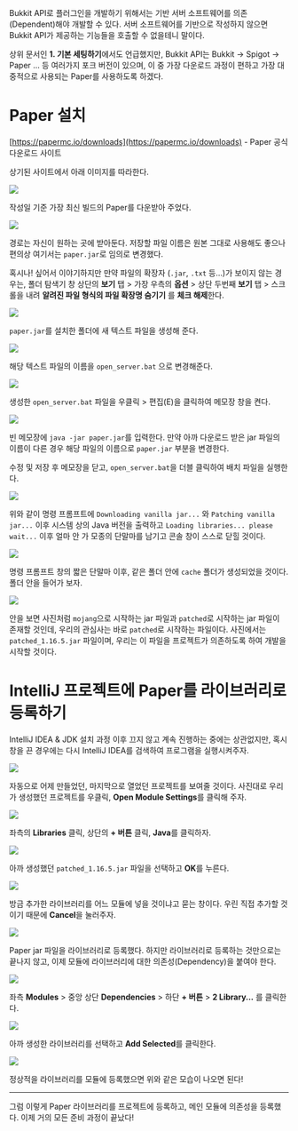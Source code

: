 Bukkit API로 플러그인을 개발하기 위해서는 기반 서버 소프트웨어를 의존(Dependent)해야 개발할 수 있다. 서버 소프트웨어를 기반으로 작성하지 않으면 Bukkit API가 제공하는 기능들을 호출할 수 없을테니 말이다.

상위 문서인 **1. 기본 세팅하기**에서도 언급했지만, Bukkit API는 Bukkit -> Spigot -> Paper ... 등 여러가지 포크 버전이 있으며, 이 중 가장 다운로드 과정이 편하고 가장 대중적으로 사용되는 Paper를 사용하도록 하겠다.

# Paper 설치

[https://papermc.io/downloads](https://papermc.io/downloads) - Paper 공식 다운로드 사이트

상기된 사이트에서 아래 이미지를 따라한다.

![](https://raw.githubusercontent.com/MBAPD/mbpd/main/%E2%85%A0.%20%EB%A7%A8%20%EB%95%85%EC%97%90%20%ED%97%A4%EB%94%A9%ED%95%98%EA%B8%B0/1.%20%EA%B8%B0%EB%B3%B8%20%EC%84%B8%ED%8C%85%ED%95%98%EA%B8%B0/2%20-%20Paper%20%EC%84%A4%EC%B9%98%ED%95%98%EA%B8%B0/1.png)

작성일 기준 가장 최신 빌드의 Paper를 다운받아 주었다.

![](https://raw.githubusercontent.com/MBAPD/mbpd/main/%E2%85%A0.%20%EB%A7%A8%20%EB%95%85%EC%97%90%20%ED%97%A4%EB%94%A9%ED%95%98%EA%B8%B0/1.%20%EA%B8%B0%EB%B3%B8%20%EC%84%B8%ED%8C%85%ED%95%98%EA%B8%B0/2%20-%20Paper%20%EC%84%A4%EC%B9%98%ED%95%98%EA%B8%B0/2.png)

경로는 자신이 원하는 곳에 받아둔다. 저장할 파일 이름은 원본 그대로 사용해도 좋으나 편의상 여기서는 `paper.jar`로 임의로 변경했다.

혹시나! 싶어서 이야기하지만 만약 파일의 확장자 (`.jar`, `.txt` 등...)가 보이지 않는 경우는, 폴더 탐색기 창 상단의 **보기** 탭 > 가장 우측의 **옵션** > 상단 두번째 **보기** 탭 > 스크롤을 내려 **알려진 파일 형식의 파일 확장명 숨기기** 를 **체크 해제**한다.

![](https://raw.githubusercontent.com/MBAPD/mbpd/main/%E2%85%A0.%20%EB%A7%A8%20%EB%95%85%EC%97%90%20%ED%97%A4%EB%94%A9%ED%95%98%EA%B8%B0/1.%20%EA%B8%B0%EB%B3%B8%20%EC%84%B8%ED%8C%85%ED%95%98%EA%B8%B0/2%20-%20Paper%20%EC%84%A4%EC%B9%98%ED%95%98%EA%B8%B0/3.png)

`paper.jar`를 설치한 폴더에 새 텍스트 파일을 생성해 준다.

![](https://raw.githubusercontent.com/MBAPD/mbpd/main/%E2%85%A0.%20%EB%A7%A8%20%EB%95%85%EC%97%90%20%ED%97%A4%EB%94%A9%ED%95%98%EA%B8%B0/1.%20%EA%B8%B0%EB%B3%B8%20%EC%84%B8%ED%8C%85%ED%95%98%EA%B8%B0/2%20-%20Paper%20%EC%84%A4%EC%B9%98%ED%95%98%EA%B8%B0/4.png)

해당 텍스트 파일의 이름을 `open_server.bat` 으로 변경해준다.

![](https://raw.githubusercontent.com/MBAPD/mbpd/main/%E2%85%A0.%20%EB%A7%A8%20%EB%95%85%EC%97%90%20%ED%97%A4%EB%94%A9%ED%95%98%EA%B8%B0/1.%20%EA%B8%B0%EB%B3%B8%20%EC%84%B8%ED%8C%85%ED%95%98%EA%B8%B0/2%20-%20Paper%20%EC%84%A4%EC%B9%98%ED%95%98%EA%B8%B0/5.png)

생성한 `open_server.bat` 파일을 우클릭 > 편집(E)을 클릭하여 메모장 창을 켠다.

![](https://raw.githubusercontent.com/MBAPD/mbpd/main/%E2%85%A0.%20%EB%A7%A8%20%EB%95%85%EC%97%90%20%ED%97%A4%EB%94%A9%ED%95%98%EA%B8%B0/1.%20%EA%B8%B0%EB%B3%B8%20%EC%84%B8%ED%8C%85%ED%95%98%EA%B8%B0/2%20-%20Paper%20%EC%84%A4%EC%B9%98%ED%95%98%EA%B8%B0/6.png)

빈 메모장에 `java -jar paper.jar`를 입력한다. 만약 아까 다운로드 받은 jar 파일의 이름이 다른 경우 해당 파일의 이름으로 `paper.jar` 부분을 변경한다. 

수정 및 저장 후 메모장을 닫고, `open_server.bat`을 더블 클릭하여 배치 파일을 실행한다.

![](https://raw.githubusercontent.com/MBAPD/mbpd/main/%E2%85%A0.%20%EB%A7%A8%20%EB%95%85%EC%97%90%20%ED%97%A4%EB%94%A9%ED%95%98%EA%B8%B0/1.%20%EA%B8%B0%EB%B3%B8%20%EC%84%B8%ED%8C%85%ED%95%98%EA%B8%B0/2%20-%20Paper%20%EC%84%A4%EC%B9%98%ED%95%98%EA%B8%B0/7.png)

위와 같이 명령 프롬프트에 `Downloading vanilla jar...` 와 `Patching vanilla jar...` 이후 시스템 상의 Java 버전을 출력하고 `Loading libraries... please wait...` 이후 얼마 안 가 모종의 단말마를 남기고 콘솔 창이 스스로 닫힐 것이다.  

![](https://raw.githubusercontent.com/MBAPD/mbpd/main/%E2%85%A0.%20%EB%A7%A8%20%EB%95%85%EC%97%90%20%ED%97%A4%EB%94%A9%ED%95%98%EA%B8%B0/1.%20%EA%B8%B0%EB%B3%B8%20%EC%84%B8%ED%8C%85%ED%95%98%EA%B8%B0/2%20-%20Paper%20%EC%84%A4%EC%B9%98%ED%95%98%EA%B8%B0/8.png)

명령 프롬프트 창의 짧은 단말마 이후, 같은 폴더 안에 `cache` 폴더가 생성되었을 것이다. 폴더 안을 들어가 보자.

![](https://raw.githubusercontent.com/MBAPD/mbpd/main/%E2%85%A0.%20%EB%A7%A8%20%EB%95%85%EC%97%90%20%ED%97%A4%EB%94%A9%ED%95%98%EA%B8%B0/1.%20%EA%B8%B0%EB%B3%B8%20%EC%84%B8%ED%8C%85%ED%95%98%EA%B8%B0/2%20-%20Paper%20%EC%84%A4%EC%B9%98%ED%95%98%EA%B8%B0/9.png)

안을 보면 사진처럼 `mojang`으로 시작하는 jar 파일과 `patched`로 시작하는 jar 파일이 존재할 것인데, 우리의 관심사는 바로 `patched`로 시작하는 파일이다. 사진에서는 `patched_1.16.5.jar` 파일이며, 우리는 이 파일을 프로젝트가 의존하도록 하여 개발을 시작할 것이다.

# IntelliJ 프로젝트에 Paper를 라이브러리로 등록하기

IntelliJ IDEA & JDK 설치 과정 이후 끄지 않고 계속 진행하는 중에는 상관없지만, 혹시 창을 끈 경우에는 다시 IntelliJ IDEA를 검색하여 프로그램을 실행시켜주자.

![](https://raw.githubusercontent.com/MBAPD/mbpd/main/%E2%85%A0.%20%EB%A7%A8%20%EB%95%85%EC%97%90%20%ED%97%A4%EB%94%A9%ED%95%98%EA%B8%B0/1.%20%EA%B8%B0%EB%B3%B8%20%EC%84%B8%ED%8C%85%ED%95%98%EA%B8%B0/2%20-%20Paper%20%EC%84%A4%EC%B9%98%ED%95%98%EA%B8%B0/10.png)

자동으로 어제 만들었던, 마지막으로 열었던 프로젝트를 보여줄 것이다. 사진대로 우리가 생성했던 프로젝트를 우클릭, **Open Module Settings**를 클릭해 주자.


![](https://raw.githubusercontent.com/MBAPD/mbpd/main/%E2%85%A0.%20%EB%A7%A8%20%EB%95%85%EC%97%90%20%ED%97%A4%EB%94%A9%ED%95%98%EA%B8%B0/1.%20%EA%B8%B0%EB%B3%B8%20%EC%84%B8%ED%8C%85%ED%95%98%EA%B8%B0/2%20-%20Paper%20%EC%84%A4%EC%B9%98%ED%95%98%EA%B8%B0/11.png)

좌측의 **Libraries** 클릭, 상단의 **+ 버튼** 클릭, **Java**를 클릭하자.

![](https://raw.githubusercontent.com/MBAPD/mbpd/main/%E2%85%A0.%20%EB%A7%A8%20%EB%95%85%EC%97%90%20%ED%97%A4%EB%94%A9%ED%95%98%EA%B8%B0/1.%20%EA%B8%B0%EB%B3%B8%20%EC%84%B8%ED%8C%85%ED%95%98%EA%B8%B0/2%20-%20Paper%20%EC%84%A4%EC%B9%98%ED%95%98%EA%B8%B0/12.png)

아까 생성했던 `patched_1.16.5.jar` 파일을 선택하고 **OK**를 누른다.

![](https://raw.githubusercontent.com/MBAPD/mbpd/main/%E2%85%A0.%20%EB%A7%A8%20%EB%95%85%EC%97%90%20%ED%97%A4%EB%94%A9%ED%95%98%EA%B8%B0/1.%20%EA%B8%B0%EB%B3%B8%20%EC%84%B8%ED%8C%85%ED%95%98%EA%B8%B0/2%20-%20Paper%20%EC%84%A4%EC%B9%98%ED%95%98%EA%B8%B0/13.png)

방금 추가한 라이브러리를 어느 모듈에 넣을 것이냐고 묻는 창이다. 우린 직접 추가할 것이기 때문에 **Cancel**을 눌러주자.

![](https://raw.githubusercontent.com/MBAPD/mbpd/main/%E2%85%A0.%20%EB%A7%A8%20%EB%95%85%EC%97%90%20%ED%97%A4%EB%94%A9%ED%95%98%EA%B8%B0/1.%20%EA%B8%B0%EB%B3%B8%20%EC%84%B8%ED%8C%85%ED%95%98%EA%B8%B0/2%20-%20Paper%20%EC%84%A4%EC%B9%98%ED%95%98%EA%B8%B0/14.png)

Paper jar 파일을 라이브러리로 등록했다. 하지만 라이브러리로 등록하는 것만으로는 끝나지 않고, 이제 모듈에 라이브러리에 대한 의존성(Dependency)을 붙여야 한다.

![](https://raw.githubusercontent.com/MBAPD/mbpd/main/%E2%85%A0.%20%EB%A7%A8%20%EB%95%85%EC%97%90%20%ED%97%A4%EB%94%A9%ED%95%98%EA%B8%B0/1.%20%EA%B8%B0%EB%B3%B8%20%EC%84%B8%ED%8C%85%ED%95%98%EA%B8%B0/2%20-%20Paper%20%EC%84%A4%EC%B9%98%ED%95%98%EA%B8%B0/15.png)

좌측 **Modules** > 중앙 상단 **Dependencies** > 하단 **+ 버튼** > **2 Library...** 를 클릭한다.

![](https://raw.githubusercontent.com/MBAPD/mbpd/main/%E2%85%A0.%20%EB%A7%A8%20%EB%95%85%EC%97%90%20%ED%97%A4%EB%94%A9%ED%95%98%EA%B8%B0/1.%20%EA%B8%B0%EB%B3%B8%20%EC%84%B8%ED%8C%85%ED%95%98%EA%B8%B0/2%20-%20Paper%20%EC%84%A4%EC%B9%98%ED%95%98%EA%B8%B0/16.png)

아까 생성한 라이브러리를 선택하고 **Add Selected**를 클릭한다.

![](https://raw.githubusercontent.com/MBAPD/mbpd/main/%E2%85%A0.%20%EB%A7%A8%20%EB%95%85%EC%97%90%20%ED%97%A4%EB%94%A9%ED%95%98%EA%B8%B0/1.%20%EA%B8%B0%EB%B3%B8%20%EC%84%B8%ED%8C%85%ED%95%98%EA%B8%B0/2%20-%20Paper%20%EC%84%A4%EC%B9%98%ED%95%98%EA%B8%B0/17.png)

정상적을 라이브러리를 모듈에 등록했으면 위와 같은 모습이 나오면 된다!

-----

그럼 이렇게 Paper 라이브러리를 프로젝트에 등록하고, 메인 모듈에 의존성을 등록했다. 이제 거의 모든 준비 과정이 끝났다!